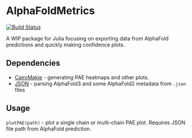 # AlphaFoldMetrics

[![Build Status](https://github.com/ahbucknell/AlphaFoldMetrics.jl/actions/workflows/CI.yml/badge.svg?branch=main)](https://github.com/ahbucknell/AlphaFoldMetrics.jl/actions/workflows/CI.yml?query=branch%3Amain)

A WIP package for Julia focusing on exporting data from AlphaFold predictions and quickly making confidence plots.

## Dependencies
- [CairoMakie](https://github.com/MakieOrg/Makie.jl) - generating PAE heatmaps and other plots.
- [JSON](https://github.com/JuliaIO/JSON.jl) - parsing AlphaFold3 and some AlphaFold2 metadata from `.json` files

## Usage

`plotPAE(path)` - plot a single chain or multi-chain PAE plot. Requires JSON file path from AlphaFold prediction.
